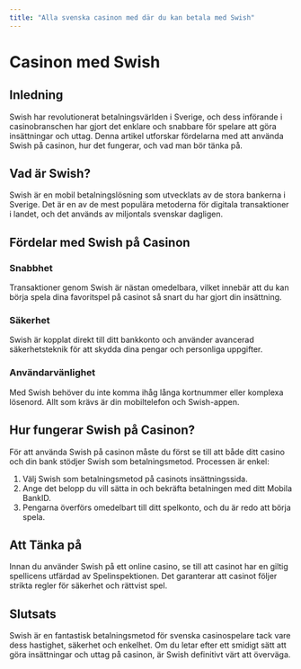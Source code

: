 ```yaml
---
title: "Alla svenska casinon med där du kan betala med Swish"
---
```


# Casinon med Swish

## Inledning
Swish har revolutionerat betalningsvärlden i Sverige, och dess införande i casinobranschen har gjort det enklare och snabbare för spelare att göra insättningar och uttag. Denna artikel utforskar fördelarna med att använda Swish på casinon, hur det fungerar, och vad man bör tänka på.

## Vad är Swish?
Swish är en mobil betalningslösning som utvecklats av de stora bankerna i Sverige. Det är en av de mest populära metoderna för digitala transaktioner i landet, och det används av miljontals svenskar dagligen.

## Fördelar med Swish på Casinon

### Snabbhet
Transaktioner genom Swish är nästan omedelbara, vilket innebär att du kan börja spela dina favoritspel på casinot så snart du har gjort din insättning.

### Säkerhet
Swish är kopplat direkt till ditt bankkonto och använder avancerad säkerhetsteknik för att skydda dina pengar och personliga uppgifter.

### Användarvänlighet
Med Swish behöver du inte komma ihåg långa kortnummer eller komplexa lösenord. Allt som krävs är din mobiltelefon och Swish-appen.

## Hur fungerar Swish på Casinon?
För att använda Swish på casinon måste du först se till att både ditt casino och din bank stödjer Swish som betalningsmetod. Processen är enkel:

1. Välj Swish som betalningsmetod på casinots insättningssida.
2. Ange det belopp du vill sätta in och bekräfta betalningen med ditt Mobila BankID.
3. Pengarna överförs omedelbart till ditt spelkonto, och du är redo att börja spela.

## Att Tänka på
Innan du använder Swish på ett online casino, se till att casinot har en giltig spellicens utfärdad av Spelinspektionen. Det garanterar att casinot följer strikta regler för säkerhet och rättvist spel.

## Slutsats
Swish är en fantastisk betalningsmetod för svenska casinospelare tack vare dess hastighet, säkerhet och enkelhet. Om du letar efter ett smidigt sätt att göra insättningar och uttag på casinon, är Swish definitivt värt att överväga.

